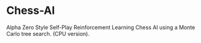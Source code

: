# Chess-AI
Alpha Zero Style Self-Play Reinforcement Learning Chess AI using a Monte Carlo tree search. (CPU version).
